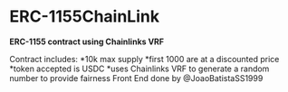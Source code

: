 # ERC-1155ChainLink
**ERC-1155 contract using Chainlinks VRF**

Contract includes:
*10k max supply
*first 1000 are at a discounted price
*token accepted is USDC
*uses Chainlinks VRF to generate a random number to provide fairness
Front End done by @JoaoBatistaSS1999
